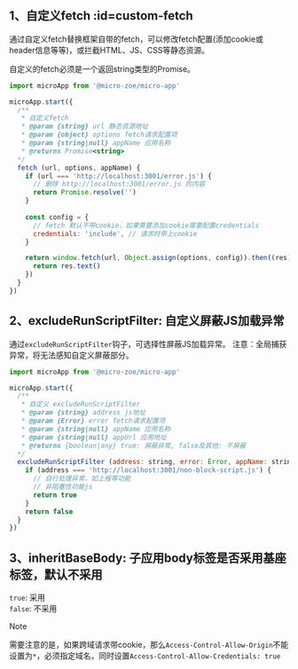 ## 1、自定义fetch :id=custom-fetch
通过自定义fetch替换框架自带的fetch，可以修改fetch配置(添加cookie或header信息等等)，或拦截HTML、JS、CSS等静态资源。

自定义的fetch必须是一个返回string类型的Promise。

```js
import microApp from '@micro-zoe/micro-app'

microApp.start({
  /**
   * 自定义fetch
   * @param {string} url 静态资源地址
   * @param {object} options fetch请求配置项
   * @param {string|null} appName 应用名称
   * @returns Promise<string>
  */
  fetch (url, options, appName) {
    if (url === 'http://localhost:3001/error.js') {
      // 删除 http://localhost:3001/error.js 的内容
      return Promise.resolve('')
    }
    
    const config = {
      // fetch 默认不带cookie，如果需要添加cookie需要配置credentials
      credentials: 'include', // 请求时带上cookie
    }

    return window.fetch(url, Object.assign(options, config)).then((res) => {
      return res.text()
    })
  }
})
```

## 2、excludeRunScriptFilter: 自定义屏蔽JS加载异常 
通过`excludeRunScriptFilter`钩子，可选择性屏蔽JS加载异常。
注意：全局捕获异常，将无法感知自定义屏蔽部分。

```js
import microApp from '@micro-zoe/micro-app'

microApp.start({
  /**
   * 自定义 excludeRunScriptFilter
   * @param {string} address js地址
   * @param {Error} error fetch请求配置项
   * @param {string|null} appName 应用名称
   * @param {string|null} appUrl 应用地址
   * @returns {boolean|any} true: 屏蔽异常, false及其他: 不屏蔽
  */
  excludeRunScriptFilter (address: string, error: Error, appName: string, appUrl: string) {
    if (address === 'http://localhost:3001/non-block-script.js') {
      // 自行处理异常，如上报等功能
      // 非阻塞性功能js
      return true
    }
    return false
  }
})
```

## 3、inheritBaseBody: 子应用body标签是否采用基座标签，默认不采用
`true`: 采用   
`false`: 不采用



> [!NOTE]
> 需要注意的是，如果跨域请求带cookie，那么`Access-Control-Allow-Origin`不能设置为`*`，必须指定域名，同时设置`Access-Control-Allow-Credentials: true`
